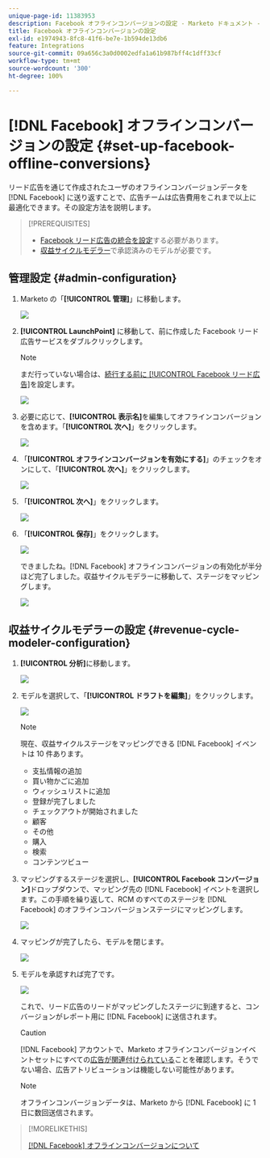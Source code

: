 ```yaml
---
unique-page-id: 11383953
description: Facebook オフラインコンバージョンの設定 - Marketo ドキュメント - 製品ドキュメント
title: Facebook オフラインコンバージョンの設定
exl-id: e1974943-8fc8-41f6-be7e-1b594de13db6
feature: Integrations
source-git-commit: 09a656c3a0d0002edfa1a61b987bff4c1dff33cf
workflow-type: tm+mt
source-wordcount: '300'
ht-degree: 100%

---
```


# [!DNL Facebook] オフラインコンバージョンの設定 {#set-up-facebook-offline-conversions}

リード広告を通じて作成されたユーザのオフラインコンバージョンデータを [!DNL Facebook] に送り返すことで、広告チームは広告費用をこれまで以上に最適化できます。その設定方法を説明します。

>[!PREREQUISITES]
>
>* [Facebook リード広告の統合を設定](/help/marketo/product-docs/demand-generation/facebook/set-up-facebook-lead-ads.md)する必要があります。
>* [収益サイクルモデラー](/help/marketo/product-docs/reporting/revenue-cycle-analytics/revenue-cycle-models/understanding-revenue-models.md)で承認済みのモデルが必要です。

## 管理設定 {#admin-configuration}

1. Marketo の「**[!UICONTROL 管理]**」に移動します。

   ![](assets/image2016-11-29-13-3a8-3a45.png)

1. **[!UICONTROL LaunchPoint]** に移動して、前に作成した Facebook リード広告サービスをダブルクリックします。

   >[!NOTE]
   >
   >まだ行っていない場合は、[続行する前に [!UICONTROL Facebook リード広告]](/help/marketo/product-docs/demand-generation/facebook/set-up-facebook-lead-ads.md)を設定します。

   ![](assets/image2016-11-29-13-3a10-3a43.png)

1. 必要に応じて、**[!UICONTROL 表示名]**&#x200B;を編集してオフラインコンバージョンを含めます。「**[!UICONTROL 次へ]**」をクリックします。

   ![](assets/image2016-11-29-13-3a12-3a19.png)

1. 「**[!UICONTROL オフラインコンバージョンを有効にする]**」のチェックをオンにして、「**[!UICONTROL 次へ]**」をクリックします。

   ![](assets/image2016-11-29-13-3a13-3a32.png)

1. 「**[!UICONTROL 次へ]**」をクリックします。

   ![](assets/image2016-11-29-13-3a14-3a17.png)

1. 「**[!UICONTROL 保存]**」をクリックします。

   ![](assets/image2016-11-29-13-3a14-3a52.png)

   できましたね。[!DNL Facebook] オフラインコンバージョンの有効化が半分ほど完了しました。収益サイクルモデラーに移動して、ステージをマッピングします。

   ![](assets/image2016-11-29-13-3a16-3a55.png)

## 収益サイクルモデラーの設定 {#revenue-cycle-modeler-configuration}

1. **[!UICONTROL 分析]**&#x200B;に移動します。

   ![](assets/image2016-11-29-13-3a29-3a23.png)

1. モデルを選択して、「**[!UICONTROL ドラフトを編集]**」をクリックします。

   ![](assets/image2016-11-29-13-3a31-3a6.png)

   >[!NOTE]
   >
   >現在、収益サイクルステージをマッピングできる [!DNL Facebook] イベントは 10 件あります。
   >
   >* 支払情報の追加
   >* 買い物かごに追加
   >* ウィッシュリストに追加
   >* 登録が完了しました
   >* チェックアウトが開始されました
   >* 顧客
   >* その他
   >* 購入
   >* 検索
   >* コンテンツビュー

1. マッピングするステージを選択し、**[!UICONTROL Facebook コンバージョン]**&#x200B;ドロップダウンで、マッピング先の [!DNL Facebook] イベントを選択します。この手順を繰り返して、RCM のすべてのステージを [!DNL Facebook] のオフラインコンバージョンステージにマッピングします。

   ![](assets/1-1.png)

1. マッピングが完了したら、モデルを閉じます。

   ![](assets/2.png)

1. モデルを承認すれば完了です。

   ![](assets/image2016-11-29-15-3a6-3a30.png)

   これで、リード広告のリードがマッピングしたステージに到達すると、コンバージョンがレポート用に [!DNL Facebook] に送信されます。

   >[!CAUTION]
   >
   >[!DNL Facebook] アカウントで、Marketo オフラインコンバージョンイベントセットにすべての[広告が関連付けられている](https://www.facebook.com/business/url/?href=%2Fbusiness%2Fhelp%2Fwww%2F1776828022605281&cmsid&creative=link&creative_detail=advertiser-help-center&create_type&destination_cms_id&orig_http_referrer)ことを確認します。そうでない場合、広告アトリビューションは機能しない可能性があります。

   >[!NOTE]
   >
   >オフラインコンバージョンデータは、Marketo から [!DNL Facebook] に 1 日に数回送信されます。

>[!MORELIKETHIS]
>
>[ [!DNL Facebook]  オフラインコンバージョンについて](/help/marketo/product-docs/demand-generation/facebook/understanding-facebook-offline-conversions.md)
